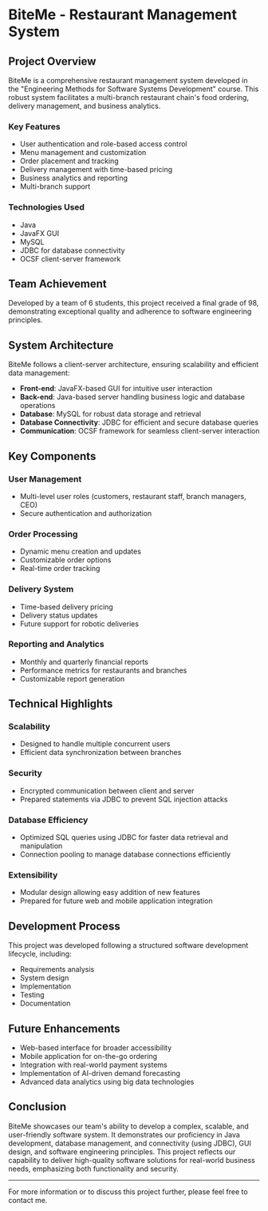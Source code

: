 # BiteMe - Restaurant Management System

## Project Overview
BiteMe is a comprehensive restaurant management system developed in the "Engineering Methods for Software Systems Development" course. This robust system facilitates a multi-branch restaurant chain's food ordering, delivery management, and business analytics.

### Key Features
- User authentication and role-based access control
- Menu management and customization
- Order placement and tracking
- Delivery management with time-based pricing
- Business analytics and reporting
- Multi-branch support

### Technologies Used
- Java
- JavaFX GUI
- MySQL
- JDBC for database connectivity
- OCSF client-server framework

## Team Achievement
Developed by a team of 6 students, this project received a final grade of 98, demonstrating exceptional quality and adherence to software engineering principles.

## System Architecture
BiteMe follows a client-server architecture, ensuring scalability and efficient data management:
- **Front-end**: JavaFX-based GUI for intuitive user interaction
- **Back-end**: Java-based server handling business logic and database operations
- **Database**: MySQL for robust data storage and retrieval
- **Database Connectivity**: JDBC for efficient and secure database queries
- **Communication**: OCSF framework for seamless client-server interaction

## Key Components

### User Management
- Multi-level user roles (customers, restaurant staff, branch managers, CEO)
- Secure authentication and authorization

### Order Processing
- Dynamic menu creation and updates
- Customizable order options
- Real-time order tracking

### Delivery System
- Time-based delivery pricing
- Delivery status updates
- Future support for robotic deliveries

### Reporting and Analytics
- Monthly and quarterly financial reports
- Performance metrics for restaurants and branches
- Customizable report generation

## Technical Highlights

### Scalability
- Designed to handle multiple concurrent users
- Efficient data synchronization between branches

### Security
- Encrypted communication between client and server
- Prepared statements via JDBC to prevent SQL injection attacks

### Database Efficiency
- Optimized SQL queries using JDBC for faster data retrieval and manipulation
- Connection pooling to manage database connections efficiently

### Extensibility
- Modular design allowing easy addition of new features
- Prepared for future web and mobile application integration

## Development Process
This project was developed following a structured software development lifecycle, including:
- Requirements analysis
- System design
- Implementation
- Testing
- Documentation

## Future Enhancements
- Web-based interface for broader accessibility
- Mobile application for on-the-go ordering
- Integration with real-world payment systems
- Implementation of AI-driven demand forecasting
- Advanced data analytics using big data technologies

## Conclusion
BiteMe showcases our team's ability to develop a complex, scalable, and user-friendly software system. It demonstrates our proficiency in Java development, database management, and connectivity (using JDBC), GUI design, and software engineering principles. This project reflects our capability to deliver high-quality software solutions for real-world business needs, emphasizing both functionality and security.

---

For more information or to discuss this project further, please feel free to contact me.
